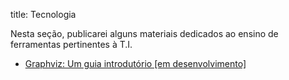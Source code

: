 title: Tecnologia

Nesta seção, publicarei alguns materiais dedicados ao ensino de ferramentas pertinentes à T.I.

- [Graphviz: Um guia introdutório \[em desenvolvimento\]](./graphviz/)
